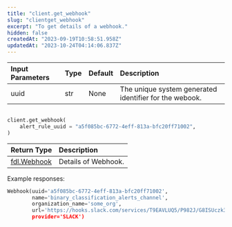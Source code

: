 ```yaml
---
title: "client.get_webhook"
slug: "clientget_webhook"
excerpt: "To get details of a webhook."
hidden: false
createdAt: "2023-09-19T10:58:51.958Z"
updatedAt: "2023-10-24T04:14:06.837Z"
---
```

| Input Parameters | Type | Default | Description                                            |
| :--------------- | :--- | :------ | :----------------------------------------------------- |
| uuid             | str  | None    | The unique system generated identifier for the webook. |

```python Usage

client.get_webhook(
    alert_rule_uuid = "a5f085bc-6772-4eff-813a-bfc20ff71002",
)
```

| Return Type                   | Description         |
| :---------------------------- | :------------------ |
| [fdl.Webhook](ref:fdlwebhook) | Details of Webhook. |

Example responses:

```python Response
Webhook(uuid='a5f085bc-6772-4eff-813a-bfc20ff71002',
        name='binary_classification_alerts_channel',
        organization_name='some_org',
        url='https://hooks.slack.com/services/T9EAVLUQ5/P982J/G8ISUczk37hxQ15C28d,
        provider='SLACK')
```